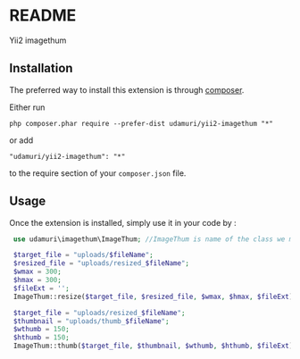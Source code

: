 README
======
Yii2 imagethum 

Installation
------------

The preferred way to install this extension is through [composer](http://getcomposer.org/download/).

Either run

```
php composer.phar require --prefer-dist udamuri/yii2-imagethum "*"
```

or add

```
"udamuri/yii2-imagethum": "*"
```
to the require section of your `composer.json` file.


Usage
-----

Once the extension is installed, simply use it in your code by  :

```php
 use udamuri\imagethum\ImageThum; //ImageThum is name of the class we made above

 $target_file = "uploads/$fileName";
 $resized_file = "uploads/resized_$fileName";
 $wmax = 300;
 $hmax = 300;
 $fileExt = '';
 ImageThum::resize($target_file, $resized_file, $wmax, $hmax, $fileExt);

 $target_file = "uploads/resized_$fileName";
 $thumbnail = "uploads/thumb_$fileName";
 $wthumb = 150;
 $hthumb = 150;
 ImageThum::thumb($target_file, $thumbnail, $wthumb, $hthumb, $fileExt);
```